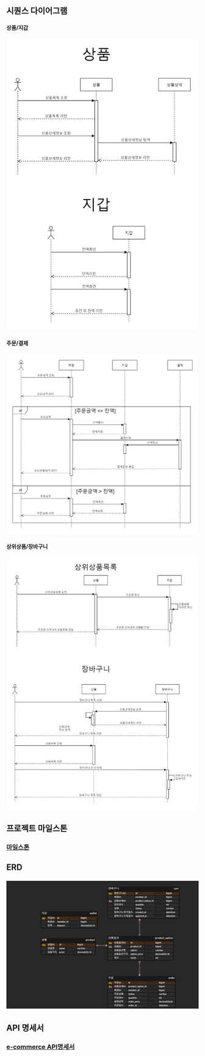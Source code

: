 ## 시퀀스 다이어그램
#### 상품/지갑
![e-commerce 시퀀스다이어그램 - 상품/지갑](https://github.com/nullsector12/ecommerce/blob/master/product.png)

#### 주문/결제
![e-commerce 시퀀스다이어그램 - 주문/결제](https://github.com/nullsector12/ecommerce/blob/master/order.png)

#### 상위상품/장바구니
![e-commerce 시퀀스다이어그램 - 상위상품/장바구니](https://github.com/nullsector12/ecommerce/blob/master/cart.png)

## 프로젝트 마일스톤
### [마일스톤](https://github.com/users/nullsector12/projects/1)

## ERD
### ![e-commerce ERD](https://github.com/nullsector12/ecommerce/blob/master/e-commerce%20ERD.png)

## API 명세서
### [e-commerce API명세서](https://docs.google.com/spreadsheets/d/1JDhCTSviH_lqee0DRvM07r79nLcOu0u1uzkMXx_34ME/edit?usp=sharing)
